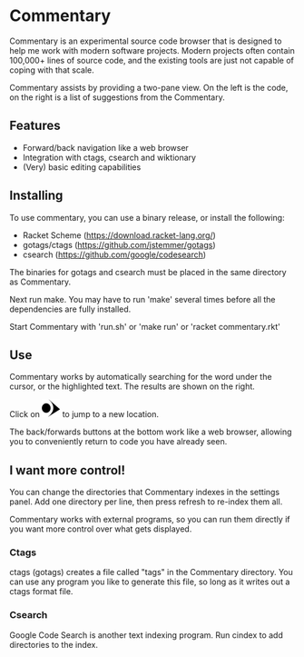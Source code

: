# Commentary

Commentary is an experimental source code browser that is designed to help me work with modern software projects.  Modern projects often contain 100,000+ lines of source code, and the existing tools are just not capable of coping with that scale.

Commentary assists by providing a two-pane view.  On the left is the code, on the right is a list of suggestions from the Commentary.

## Features

* Forward/back navigation like a web browser
* Integration with ctags, csearch and wiktionary
* (Very) basic editing capabilities

## Installing

To use commentary, you can use a binary release, or install the following:

* Racket Scheme (https://download.racket-lang.org/)
* gotags/ctags (https://github.com/jstemmer/gotags)
* csearch (https://github.com/google/codesearch)

The binaries for gotags and csearch must be placed in the same directory as Commentary.  

Next run make.  You may have to run 'make' several times before all the dependencies are fully installed.

Start Commentary with 'run.sh' or 'make run' or 'racket commentary.rkt'


## Use

Commentary works by automatically searching for the word under the cursor, or the highlighted text.  The results are shown on the right.

Click on ![the pointy arrow](graphics/jump-32.png) to jump to a new location.

The back/forwards buttons at the bottom work like a web browser, allowing you to conveniently return to code you have already seen.

## I want more control!

You can change the directories that Commentary indexes in the settings panel.  Add one directory per line, then press refresh to re-index them all.

Commentary works with external programs, so you can run them directly if you want more control over what gets displayed.

### Ctags

ctags (gotags) creates a file called "tags" in the Commentary directory.  You can use any program you like to generate this file, so long as it writes out a ctags format file.

### Csearch

Google Code Search is another text indexing program.  Run cindex to add directories to the index.




